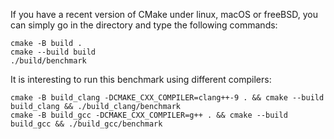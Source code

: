 
If you have a recent version of CMake  under linux, macOS or freeBSD,  you can simply
go in the directory and type the following commands:

```
cmake -B build .
cmake --build build
./build/benchmark 
```

It is interesting to run this benchmark using different compilers:

```
cmake -B build_clang -DCMAKE_CXX_COMPILER=clang++-9 . && cmake --build build_clang && ./build_clang/benchmark
cmake -B build_gcc -DCMAKE_CXX_COMPILER=g++ . && cmake --build build_gcc && ./build_gcc/benchmark
```
